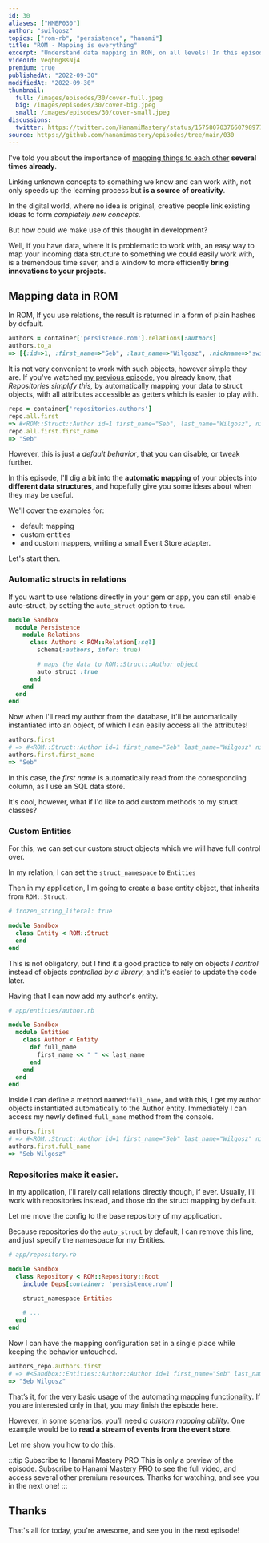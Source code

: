 ```yaml
---
id: 30
aliases: ["HMEP030"]
author: "swilgosz"
topics: ["rom-rb", "persistence", "hanami"]
title: "ROM - Mapping is everything"
excerpt: "Understand data mapping in ROM, on all levels! In this episode we go through examples of simple to complex data mapping with ROM, with real usecases for each one."
videoId: Veqh0g8sNj4
premium: true
publishedAt: "2022-09-30"
modifiedAt: "2022-09-30"
thumbnail:
  full: /images/episodes/30/cover-full.jpeg
  big: /images/episodes/30/cover-big.jpeg
  small: /images/episodes/30/cover-small.jpeg
discussions:
  twitter: https://twitter.com/HanamiMastery/status/1575807037660798977
source: https://github.com/hanamimastery/episodes/tree/main/030
---
```

I've told you about the importance of [mapping things to each other](/episodes/8-rails-vs-hanami-mapping-frameworks) **several times already**. 

Linking unknown concepts to something we know and can work with, not only speeds up the learning process but **is a source of creativity**. 

In the digital world, where no idea is original, creative people link existing ideas to form *completely new concepts.*

But how could we make use of this thought in development?

Well, if you have data, where it is problematic to work with, an easy way to map your incoming data structure to something we could easily work with, is a tremendous time saver, and a window to more efficiently **bring innovations to your projects**.

## Mapping data in ROM

In ROM, If you use relations, the result is returned in a form of plain hashes by default.

```ruby
authors = container['persistence.rom'].relations[:authors]
authors.to_a
=> [{:id=>1, :first_name=>"Seb", :last_name=>"Wilgosz", :nickname=>"swilgosz"}]
```

It is not very convenient to work with such objects, however simple they are. If you've watched [my previous episode](29-leverage-rom-repositories), you already know, that *Repositories simplify this,* by automatically mapping your data to struct objects, with all attributes accessible as getters which is easier to play with.

```ruby
repo = container['repositories.authors']
repo.all.first
=> #<ROM::Struct::Author id=1 first_name="Seb", last_name="Wilgosz", nickname="swilgosz">
repo.all.first.first_name
=> "Seb"
```

However, this is just a *default behavior*, that you can disable, or tweak further.

In this episode, I'll dig a bit into the **automatic mapping** of your objects into **different data structures**, and hopefully give you some ideas about when they may be useful.

We'll cover the examples for:

- default mapping
- custom entities
- and custom mappers, writing a small Event Store adapter.

Let's start then.

### Automatic structs in relations

If you want to use relations directly in your gem or app, you can still enable auto-struct, by setting the `auto_struct` option to `true`.

```ruby
module Sandbox
  module Persistence
    module Relations
      class Authors < ROM::Relation[:sql]
        schema(:authors, infer: true)

        # maps the data to ROM::Struct::Author object
        auto_struct :true
      end
    end
  end
end

```

Now when I'll read my author from the database, it'll be automatically instantiated into an object, of which I can easily access all the attributes!

```ruby
authors.first
# => #<ROM::Struct::Author id=1 first_name="Seb" last_name="Wilgosz" nickname="swilgosz">
authors.first.first_name
=> "Seb"

```

In this case, the *first name* is automatically read from the corresponding column, as I use an SQL data store.

It's cool, however, what if I'd like to add custom methods to my struct classes?

### Custom Entities

For this, we can set our custom struct objects which we will have full control over.

In my relation, I can set the `struct_namespace` to  `Entities`

Then in my application, I'm going to create a base entity object, that inherits from `ROM::Struct`.

```ruby
# frozen_string_literal: true

module Sandbox
  class Entity < ROM::Struct
  end
end

```

This is not obligatory, but I find it a good practice to rely on objects *I control* instead of objects *controlled by a library*, and it's easier to update the code later.

Having that I can now add my author's entity.

```ruby
# app/entities/author.rb

module Sandbox
  module Entities
    class Author < Entity
      def full_name
        first_name << " " << last_name
      end
    end
  end
end

```

Inside I can define a method named:`full_name`, and with this, I get my author objects instantiated automatically to the Author entity. Immediately I can access my newly defined `full_name` method from the console.

```ruby
authors.first
# => #<ROM::Struct::Author id=1 first_name="Seb" last_name="Wilgosz" nickname="swilgosz">
authors.first.full_name
=> "Seb Wilgosz"

```

### Repositories make it easier.

In my application, I'll rarely call relations directly though, if ever. Usually, I'll work with repositories instead, and those do the struct mapping by default.

Let me move the config to the base repository of my application.

Because repositories do the `auto_struct` by default, I can remove this line, and just specify the namespace for my Entities.

```ruby
# app/repository.rb

module Sandbox
  class Repository < ROM::Repository::Root
    include Deps[container: 'persistence.rom']

    struct_namespace Entities

    # ...
  end
end

```

Now I can have the mapping configuration set in a single place while keeping the behavior untouched.

```ruby
authors_repo.authors.first
# => #<Sandbox::Entities::Author::Author id=1 first_name="Seb" last_name="Wilgosz" nickname="swilgosz">
=> "Seb Wilgosz"

```

That’s it, for the very basic usage of the automating [mapping functionality](https://rom-rb.org/learn/core/5.2/mappers/). If you are interested only in that, you may finish the episode here.

However, in some scenarios, you’ll need *a custom mapping ability*. One example would be to **read a stream of events from the event store**. 

Let me show you how to do this.

:::tip Subscribe to Hanami Mastery PRO
This is only a preview of the episode. [Subscribe to Hanami Mastery PRO](https://hanamimastery.podia.com/hanami-mastery-pro) to see the full video, and access several other premium resources. Thanks for watching, and see you in the next one!
:::

## Thanks

That's all for today, you're awesome, and see you in the next episode!
